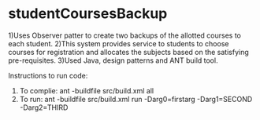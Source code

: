 # studentCoursesBackup

1)Uses Observer patter to create two backups of the allotted courses to each student. 
2)This system provides service to students to choose courses for registration and allocates the subjects based on the satisfying pre-requisites. 
3)Used Java, design patterns and ANT build tool.

Instructions to run code:
1) To complie: ant -buildfile src/build.xml all
2) To run: ant -buildfile src/build.xml run -Darg0=firstarg -Darg1=SECOND -Darg2=THIRD

